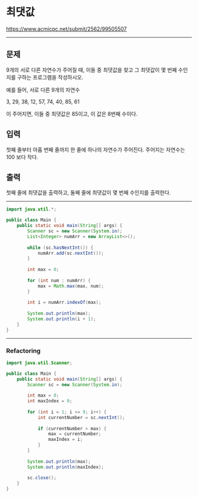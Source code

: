 # 최댓값
https://www.acmicpc.net/submit/2562/99505507

---

## 문제
9개의 서로 다른 자연수가 주어질 때, 이들 중 최댓값을 찾고 그 최댓값이 몇 번째 수인지를 구하는 프로그램을 작성하시오.

예를 들어, 서로 다른 9개의 자연수

3, 29, 38, 12, 57, 74, 40, 85, 61

이 주어지면, 이들 중 최댓값은 85이고, 이 값은 8번째 수이다.

## 입력
첫째 줄부터 아홉 번째 줄까지 한 줄에 하나의 자연수가 주어진다. 주어지는 자연수는 100 보다 작다.

## 출력
첫째 줄에 최댓값을 출력하고, 둘째 줄에 최댓값이 몇 번째 수인지를 출력한다.

---

```java
import java.util.*;

public class Main {
    public static void main(String[] args) {
        Scanner sc = new Scanner(System.in);
        List<Integer> numArr = new ArrayList<>();
        
        while (sc.hasNextInt()) {
            numArr.add(sc.nextInt());
        }
        
        int max = 0;
        
        for (int num : numArr) {
            max = Math.max(max, num);
        }
        
        int i = numArr.indexOf(max);
        
        System.out.println(max);
        System.out.println(i + 1);
    }
}
```

---

### Refactoring

```java
import java.util.Scanner;

public class Main {
    public static void main(String[] args) {
        Scanner sc = new Scanner(System.in);
        
        int max = 0; 
        int maxIndex = 0; 
        
        for (int i = 1; i <= 9; i++) { 
            int currentNumber = sc.nextInt();
            
            if (currentNumber > max) {
                max = currentNumber;
                maxIndex = i; 
            }
        }
        
        System.out.println(max);
        System.out.println(maxIndex); 
        
        sc.close();
    }
}
```